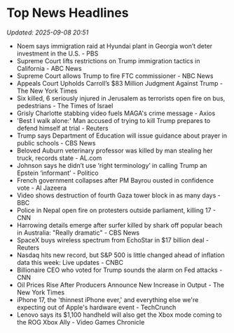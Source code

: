 # Top News Headlines

_Updated: 2025-09-08 20:51_

- Noem says immigration raid at Hyundai plant in Georgia won’t deter investment in the U.S. - PBS
- Supreme Court lifts restrictions on Trump immigration tactics in California - ABC News
- Supreme Court allows Trump to fire FTC commissioner - NBC News
- Appeals Court Upholds Carroll’s $83 Million Judgment Against Trump - The New York Times
- Six killed, 6 seriously injured in Jerusalem as terrorists open fire on bus, pedestrians - The Times of Israel
- Grisly Charlotte stabbing video fuels MAGA's crime message - Axios
- 'Best I walk alone:' Man accused of trying to kill Trump prepares to defend himself at trial - Reuters
- Trump says Department of Education will issue guidance about prayer in public schools - CBS News
- Beloved Auburn veterinary professor was killed by man stealing her truck, records state - AL.com
- Johnson says he didn’t use ‘right terminology’ in calling Trump an Epstein ‘informant’ - Politico
- French government collapses after PM Bayrou ousted in confidence vote - Al Jazeera
- Video shows destruction of fourth Gaza tower block in as many days - BBC
- Police in Nepal open fire on protesters outside parliament, killing 17 - CNN
- Harrowing details emerge after surfer killed by shark off popular beach in Australia: "Really dramatic" - CBS News
- SpaceX buys wireless spectrum from EchoStar in $17 billion deal - Reuters
- Nasdaq hits new record, but S&P 500 is little changed ahead of inflation data this week: Live updates - CNBC
- Billionaire CEO who voted for Trump sounds the alarm on Fed attacks - CNN
- Oil Prices Rise After Producers Announce New Increase in Output - The New York Times
- iPhone 17, the 'thinnest iPhone ever,' and everything else we're expecting out of Apple's hardware event - TechCrunch
- Lenovo says its $1,100 handheld will also get the Xbox mode coming to the ROG Xbox Ally - Video Games Chronicle